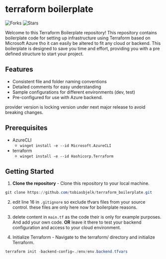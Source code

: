 # terraform boilerplate

![Forks](https://img.shields.io/github/forks/tobiasbjelk/terraform_boilerplate)
![Stars](https://img.shields.io/github/stars/tobiasbjelk/terraform_boilerplate)

Welcome to this Terraform Boilerplate repository! This repository contains boilerplate code for setting up infrastructure using Terraform based on Microsoft Azure tho it can easily be altered to fit any cloud or backend. This boilerplate is designed to save you time and effort, providing you with a pre defined structure to start your project.

## Features

- Consistent file and folder naming conventions
- Detailed comments for easy understanding
- Sample configurations for different environments (dev, test)
- Pre-configured for use with Azure backend.

provider version is locking version under next major release to avoid breaking changes.

## Prerequisites

- AzureCLI
  - `winget install -e --id Microsoft.AzureCLI`
- terraform
  - `winget install -e --id Hashicorp.Terraform`


## Getting Started

1. **Clone the repository** - Clone this repository to your local machine.

```powershell
git clone https://github.com/tobiasbjelk/terraform_boilerplate.git
```

2. edit line 16 in `.gitignore` so exclude tfvars files from your source control. these files are only here now for boilerplate reasons.

3. delete content in `main.tf` as the code their is only for example purposes. And add your own code. **OR** leave it there to test your backend configuration and access to your cloud environment.

4. Initialize Terraform - Navigate to the terraform/ directory and initialize Terraform.

```powershell
terraform init -backend-config=./env/env.backend.tfvars
```
